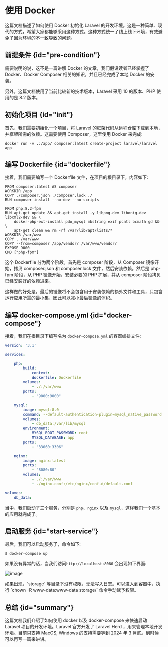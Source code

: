 # 使用 Docker

这篇文档描述了如何使用 Docker 初始化 Laravel 的开发环境。这是一种简单、现代的方式，希望大家都能够采用这种方式。这种方式统一了线上线下环境，有效避免了因为环境的不一致导致的问题。

## 前提条件 {id="pre-condition"}

需要说明的说，这不是一篇讲解 Docker 的文章，我们假设读者已经掌握了 Docker、Docker Composer 相关的知识，并且已经完成了本地 Docker 的安装。

另外，这篇文档使用了当前比较新的技术版本，Laravel 采用 10 的版本、PHP 使用的是 8.2 版本。

## 初始化项目 {id="init"}

首先，我们需要初始化一个项目，将 Laravel 的框架代码从远程仓库下载到本地，并框架所需的依赖。这需要使用 Composer，这里使用 Docker 来完成:
```Shell
docker run -v .:/app/ composer:latest create-project laravel/laravel app
```

## 编写 Dockerfile {id="dockerfile"}

接着，我们需要编写一个 Dockerfile 文件，在项目的根目录下，内容如下:
```Docker
FROM composer:latest AS composer
WORKDIR /app
COPY ./composer.json ./composer.lock ./
RUN composer install --no-dev --no-scripts

FROM php:8.2-fpm
RUN apt-get update && apt-get install -y libpng-dev libonig-dev libxml2-dev && \
    docker-php-ext-install pdo_mysql mbstring exif pcntl bcmath gd && \
    apt-get clean && rm -rf /var/lib/apt/lists/*
WORKDIR /var/www
COPY . /var/www
COPY --from=composer /app/vendor/ /var/www/vendor/
EXPOSE 9000
CMD ["php-fpm"]
```
这个 Dockerfile 分为两个阶段。首先是 composer 阶段，从 Composer 镜像开始，拷贝 composer.json 和 composer.lock 文件，然后安装依赖。然后是 php-fpm 阶段，从 PHP 镜像开始，安装必要的 PHP 扩展，并从 composer 阶段拷贝已经安装好的依赖进来。

这样做的好处是，最后的镜像将不会包含用于安装依赖的额外文件和工具，只包含运行应用所需的最小集，因此可以减小最后镜像的体积。

## 编写 docker-compose.yml {id="docker-compose"}

接着，我们在根目录下编写名为 `docker-compose.yml` 的容器编排文件:
```yaml
version: '3.1'

services:

    php:
        build:
            context: .
            dockerfile: Dockerfile
        volumes:
            - ./:/var/www
        ports:
            - "9000:9000"

    mysql:
        image: mysql:8.0
        command: --default-authentication-plugin=mysql_native_password --secure-file-priv=""
        volumes:
            - db_data:/var/lib/mysql
        environment:
            MYSQL_ROOT_PASSWORD: root
            MYSQL_DATABASE: app
        ports:
            - "33060:3306"

    nginx:
        image: nginx:latest
        ports:
            - "8080:80"
        volumes:
            - ./:/var/www
            - ./nginx.conf:/etc/nginx/conf.d/default.conf

volumes:
    db_data:
```
当中，我们启动了三个服务，分别是 `php`、`nginx` 以及 `mysql`，这样我们一个基本的应用就完成了。

## 启动服务 {id="start-service"}

最后，我们可以启动服务了，命令如下:
```Shell
$ docker-compose up
```
如果没有异常的话，当我们访问`http://localhost:8080` 会出现如下界面:

![image](http://file-linker.oss-cn-hangzhou.aliyuncs.com/IlpiwHSmijELjaVNAwEI.png)

<warning>
如果出现，`storage` 等目录下没有权限，无法写入日志。可以进入到容器中，执行 `chown -R www-data:www-data storage/` 命令手动赋予权限。
</warning>

## 总结 {id="summary"}

这篇文档我们介绍了如何使用 docker 以及 docker-compose 来快速启动 Laravel 项目的开发环境。Laravel 官方开发了 Laravel Herd ，用来管理本地开发环境。目前只支持 MacOS, Windows 的支持需要等到 2024 年 3 月底。到时候可以再写一篇来讲讲。